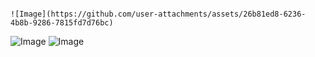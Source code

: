                                                                           ![Image](https://github.com/user-attachments/assets/26b81ed8-6236-4b8b-9286-7815fd7d76bc)
![Image](https://github.com/user-attachments/assets/a87ea376-b34c-433e-9c61-d671ef96508c)                                                                   ![Image](https://github.com/user-attachments/assets/a87ea376-b34c-433e-9c61-d671ef96508c)
